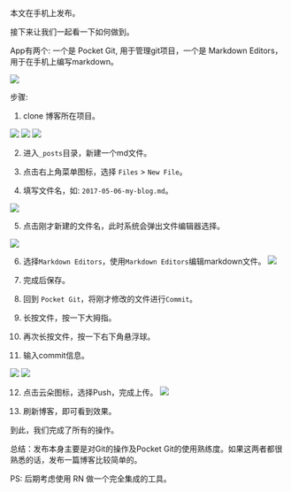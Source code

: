 本文在手机上发布。


接下来让我们一起看一下如何做到。

App有两个: 一个是 Pocket Git, 用于管理git项目，一个是 Markdown Editors，用于在手机上编写markdown。

![](https://static.dingtalk.com/media/lADPACOG8zdKl4DNB0HNBDU_1077_1857.jpg_300x300.jpg)


步骤:

1. clone 博客所在项目。

![](https://static.dingtalk.com/media/lADPACOG8zdLCLvNBprNBDY_1078_1690.jpg_300x300.jpg)
![](https://static.dingtalk.com/media/lADPACOG8zdLCLnNBqXNBDE_1073_1701.jpg_300x300.jpg)
![](https://static.dingtalk.com/media/lADPACOG8zdLCLjNA_nNBDY_1078_1017.jpg_300x300.jpg)


2. 进入`_posts`目录，新建一个md文件。

3. 点击右上角菜单图标，选择 `Files` > `New File`。
4. 填写文件名，如: `2017-05-06-my-blog.md`。
  
 ![](https://static.dingtalk.com/media/lALPACOG8zdKBcPNB4DNBDg_1080_1920.png_300x300.jpg)

5. 点击刚才新建的文件名，此时系统会弹出文件编辑器选择。

![](https://static.dingtalk.com/media/lADPACOG8zdLCLfNA8jNBDA_1072_968.jpg_300x300.jpg)

6. 选择`Markdown Editors`，使用`Markdown Editors`编辑markdown文件。
![](https://static.dingtalk.com/media/lADPACOG8zdLCLbNAsbNBDg_1080_710.jpg_300x300.jpg)

7. 完成后保存。

8. 回到 `Pocket Git`，将刚才修改的文件进行`Commit`。
9. 长按文件，按一下大拇指。
10. 再次长按文件，按一下右下角悬浮球。
11. 输入commit信息。

![](https://static.dingtalk.com/media/lADPACOG8zdLCLXNA7bNBDg_1080_950.jpg_300x300.jpg)
![](https://static.dingtalk.com/media/lADPACOG8zdLCLTNA8PNA6c_935_963.jpg_300x300.jpg)

12. 点击云朵图标，选择Push，完成上传。
![](https://static.dingtalk.com/media/lADPACOG8zdLCLLNAknNAko_586_585.jpg_300x300.jpg)

13. 刷新博客，即可看到效果。

到此，我们完成了所有的操作。

总结：发布本身主要是对Git的操作及Pocket Git的使用熟练度。如果这两者都很熟悉的话，发布一篇博客比较简单的。

PS: 后期考虑使用 RN 做一个完全集成的工具。
